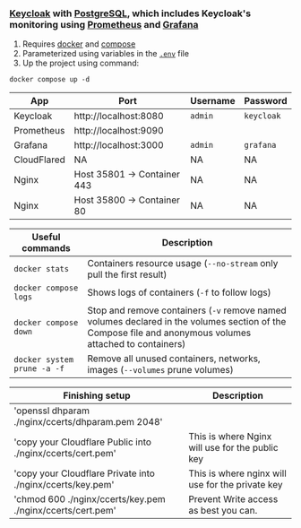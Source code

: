 ### [Keycloak](https://github.com/keycloak/keycloak) with [PostgreSQL](https://www.postgresql.org), which includes Keycloak's monitoring using [Prometheus](https://github.com/prometheus/prometheus) and [Grafana](https://github.com/grafana/grafana)

1. Requires [docker](https://docs.docker.com/get-docker/) and [compose](https://docs.docker.com/compose/install/)
2. Parameterized using variables in the [`.env`](.env) file
3. Up the project using command:
```
docker compose up -d
```

| App | Port | Username | Password
|-|-|-|-
| Keycloak | http://localhost:8080 | `admin` | `keycloak`
| Prometheus | http://localhost:9090 | |
| Grafana | http://localhost:3000 | `admin` | `grafana`
| CloudFlared | NA | NA | NA 
| Nginx | Host  35801 -> Container 443 | NA | NA
| Nginx | Host 35800 -> Container 80 | NA | NA 




| Useful commands | Description
|-|-
| `docker stats` | Containers resource usage (`--no-stream` only pull the first result)
| `docker compose logs` | Shows logs of containers (`-f` to follow logs)
| `docker compose down` | Stop and remove containers (`-v` remove named volumes declared in the volumes section of the Compose file and anonymous volumes attached to containers)
| `docker system prune -a -f` | Remove all unused containers, networks, images (`--volumes` prune volumes)

| Finishing setup | Description 
| - | -
| 'openssl dhparam ./nginx/ccerts/dhparam.pem 2048' |
| 'copy your Cloudflare Public into ./nginx/ccerts/cert.pem' | This is where Nginx will use for the public key
| 'copy your Cloudflare Private into ./nginx/ccerts/key.pem' | This is where nginx will use for the private key
| 'chmod 600 ./nginx/ccerts/key.pem ./nginx/ccerts/cert.pem' | Prevent Write access as best you can. 

